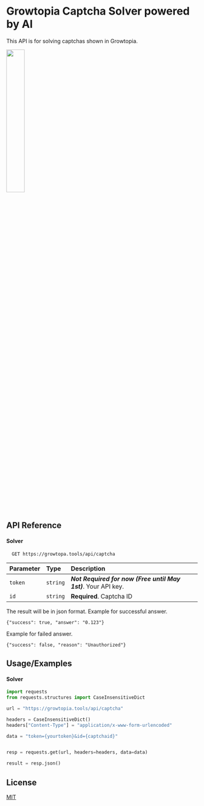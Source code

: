 # Growtopia Captcha Solver powered by AI

This API is for solving captchas shown in Growtopia.

<img src="https://cdn.discordapp.com/attachments/978338181613223976/1100802964974735420/Captcha_AI.png" width="31%">

## API Reference

#### Solver

```http
  GET https://growtopa.tools/api/captcha
```

| Parameter | Type     | Description                |
| :-------- | :------- | :------------------------- |
| `token` | `string` | ***Not Required for now (Free until May 1st)***. Your API key. |
| `id` | `string` | **Required**. Captcha ID |

The result will be in json format. Example for successful answer.
```
{"success": true, "answer": "0.123"}
```
Example for failed answer.
```
{"success": false, "reason": "Unauthorized"}
```

## Usage/Examples

#### Solver
```python
import requests
from requests.structures import CaseInsensitiveDict

url = "https://growtopia.tools/api/captcha"

headers = CaseInsensitiveDict()
headers["Content-Type"] = "application/x-www-form-urlencoded"

data = "token={yourtoken}&id={captchaid}"


resp = requests.get(url, headers=headers, data=data)

result = resp.json()
```

## License

[MIT](https://choosealicense.com/licenses/mit/)
